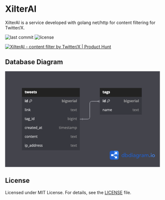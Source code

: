 # XilterAI
XilterAI is a service developed with golang net/http for content filtering for Twitter/X.

![last commit](https://badgen.net/github/last-commit/app-xilter/backend) ![license](https://badgen.net/github/license/app-xilter/backend)

<a href="https://www.producthunt.com/posts/xilterai?utm_source=badge-featured&utm_medium=badge&utm_souce=badge-xilterai" target="_blank"><img src="https://api.producthunt.com/widgets/embed-image/v1/featured.svg?post_id=448078&theme=light" alt="XilterAI - content&#0032;filter&#0032;by&#0032;Twitter&#0047;X | Product Hunt" style="width: 250px; height: 54px;" width="250" height="54" /></a>

## Database Diagram
![database diagram](https://raw.githubusercontent.com/app-xilter/backend/main/repo_assets/dbdiagram.png?raw=true)

## License
Licensed under MIT License. For details, see the [LICENSE](LICENSE) file.